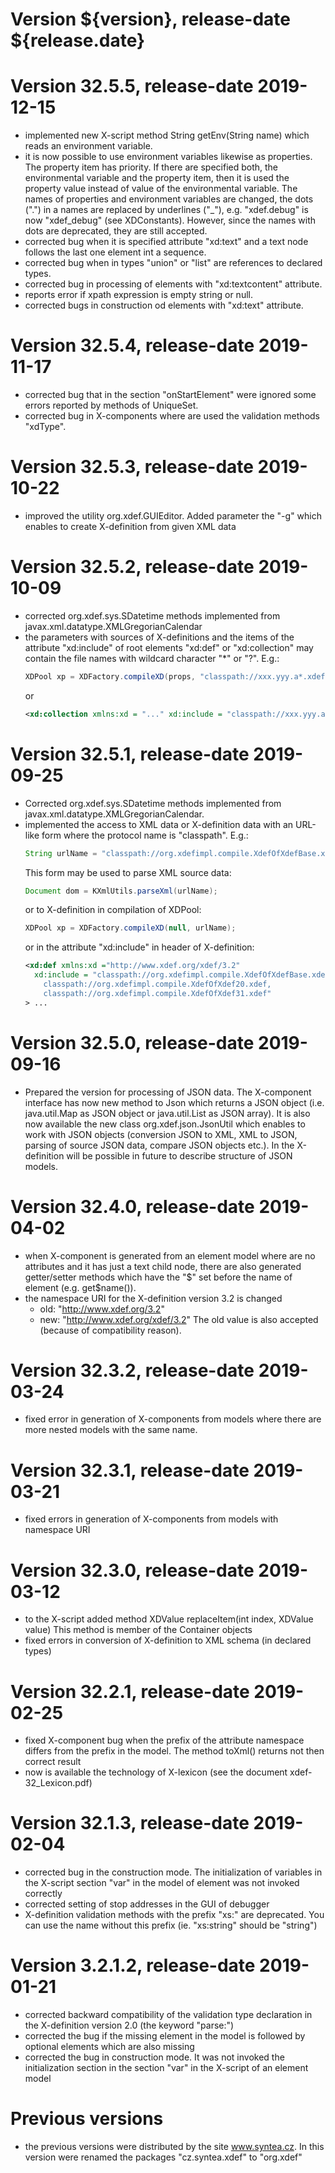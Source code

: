 # Version ${version}, release-date ${release.date}

# Version 32.5.5, release-date 2019-12-15
* implemented new X-script method String getEnv(String name) which reads
  an environment variable.
* it is now possible to use environment variables likewise as properties.
  The property item has priority. If there are specified both, the environmental
  variable and the property item, then it is used the property value instead of
  value of the environmental variable. The names of properties and environment
  variables are changed, the dots (".") in a names are replaced by
  underlines ("_"), e.g. "xdef.debug" is now "xdef_debug" (see XDConstants).
  However, since the names with dots are deprecated, they are still accepted.
* corrected bug when it is specified attribute "xd:text" and a text node
  follows the last one element int a sequence.
* corrected bug when in types "union" or "list" are references to declared
  types.
* corrected bug in processing of elements with "xd:textcontent" attribute.
* reports error if xpath expression is empty string or null.
* corrected bugs in construction od elements with "xd:text" attribute.

# Version 32.5.4, release-date 2019-11-17
* corrected bug that in the section "onStartElement" were ignored some errors
  reported by methods of UniqueSet.
* corrected bug in X-components where are used the validation methods "xdType".

# Version 32.5.3, release-date 2019-10-22
* improved the utility org.xdef.GUIEditor. Added parameter the "-g"
  which enables to create X-definition from given XML data

# Version 32.5.2, release-date 2019-10-09
* corrected org.xdef.sys.SDatetime methods implemented from
  javax.xml.datatype.XMLGregorianCalendar
* the parameters with sources of X-definitions and the items of the attribute
  "xd:include" of root elements "xd:def" or "xd:collection" may contain the file
  names with wildcard character "*" or "?".
  E.g.:
  ```java
  XDPool xp = XDFactory.compileXD(props, "classpath://xxx.yyy.a*.xdef");
  ```
  or
  ```xml
  <xd:collection xmlns:xd = "..." xd:include = "classpath://xxx.yyy.a*.xdef"/>
  ```

# Version 32.5.1, release-date 2019-09-25
* Corrected org.xdef.sys.SDatetime methods implemented from
  javax.xml.datatype.XMLGregorianCalendar.
* implemented the access to XML data or X-definition data with
  an URL-like form where the protocol name is "classpath".
  E.g.:
  ```java
  String urlName = "classpath://org.xdefimpl.compile.XdefOfXdefBase.xdef";
  ```
  This form may be used to parse XML source data:
  ```java
  Document dom = KXmlUtils.parseXml(urlName);
  ```
  or to X-definition in compilation of XDPool:
  ```java
  XDPool xp = XDFactory.compileXD(null, urlName);
  ```
  or in the attribute "xd:include" in header of X-definition:
  ```xml
  <xd:def xmlns:xd ="http://www.xdef.org/xdef/3.2"
    xd:include = "classpath://org.xdefimpl.compile.XdefOfXdefBase.xdef,
      classpath://org.xdefimpl.compile.XdefOfXdef20.xdef,
      classpath://org.xdefimpl.compile.XdefOfXdef31.xdef" 
  > ...
  ```
  
# Version 32.5.0, release-date 2019-09-16
* Prepared the version for processing of JSON data.
  The X-component interface has now new method to Json which returns a JSON
  object (i.e. java.util.Map as JSON object or java.util.List as JSON array).
  It is also now available the new class org.xdef.json.JsonUtil which
  enables to work with JSON objects (conversion JSON to XML, XML to JSON,
  parsing of source JSON data, compare JSON objects etc.).
  In the X-definition will be possible in future to describe structure
  of JSON models.

# Version 32.4.0, release-date 2019-04-02
* when X-component is generated from an element model where are no attributes
  and it has just a text child node, there are also generated getter/setter
  methods which have the "$" set before the name of element (e.g. get$name()).
* the namespace URI for the X-definition version 3.2 is changed
    * old: "http://www.xdef.org/3.2"
    * new: "http://www.xdef.org/xdef/3.2"
  The old value is also accepted (because of compatibility reason).

# Version 32.3.2, release-date 2019-03-24
* fixed error in generation of X-components from models where there are more
  nested models with the same name.

# Version 32.3.1, release-date 2019-03-21
* fixed errors in generation of X-components from models with namespace URI

# Version 32.3.0, release-date 2019-03-12
* to the X-script added method
    XDValue replaceItem(int index, XDValue value)
  This method is member of the Container objects
* fixed errors in conversion of X-definition to XML schema (in declared types)

# Version 32.2.1, release-date 2019-02-25
* fixed X-component bug when the prefix of the attribute namespace differs
  from the prefix in the model. The method toXml() returns not then correct
  result
* now is available the technology of X-lexicon (see the document
  xdef-32_Lexicon.pdf)

# Version 32.1.3, release-date 2019-02-04
* corrected bug in the construction mode. The initialization of variables
  in the X-script section "var" in the model of element was not invoked
  correctly
* corrected setting of stop addresses in the GUI of debugger
* X-definition validation methods with the prefix "xs:" are deprecated. You can
  use the name without this prefix (ie. "xs:string" should be "string")

# Version 3.2.1.2, release-date 2019-01-21
* corrected backward compatibility of the validation type declaration in
  the X-definition version 2.0 (the keyword "parse:")
* corrected the bug if the missing element in the model is followed by
  optional elements which are also missing
* corrected the bug in construction mode. It was not invoked the
  initialization section in the section "var" in the X-script of 
  an element model

# Previous versions
* the previous versions were distributed by the site www.syntea.cz.
  In this version were renamed the packages "cz.syntea.xdef" to "org.xdef"
